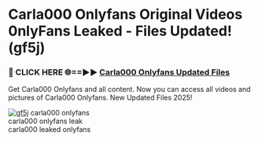 # Carla000 Onlyfans Original Videos 0nlyFans Leaked - Files Updated! (gf5j)

<h3>🔴 CLICK HERE 🌐==►► <a href="https://tinyurl.com/3hn5wdd3" rel="nofollow">Carla000 Onlyfans Updated Files</a></h3>

Get Carla000 Onlyfans and all content. Now you can access all videos and pictures of Carla000 Onlyfans. New Updated Files 2025!

[![gf5j](https://i.imgur.com/4HnBqBT.gif)](https://tinyurl.com/3hn5wdd3)
carla000 onlyfans<br>
carla000 onlyfans leak<br>
carla000 leaked onlyfans